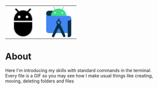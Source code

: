
<table align="center" border="0">
<tr border="0">
 <td border="0"><img align="middle" alt="Ubuntu" title="Ubuntu" width="100px" src="./Sourses/adb.svg"/></td>
 <td border="0"><img align="middle" alt="Jira" title="Jira" width="100px" src="./Sourses/androidstudio-original.svg"/></td>
</tr>
</table>

# About 
Here I'm introducing my skills with standard commands in the terminal. Every file is a GIF so you may see how I make usual things like creating, moving, deleting folders and files
